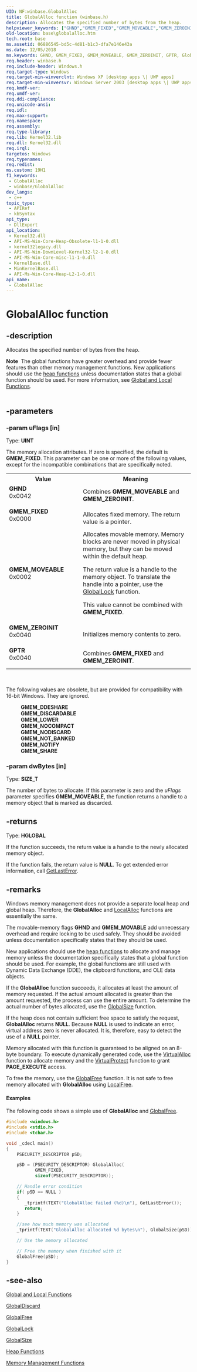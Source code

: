 ```yaml
---
UID: NF:winbase.GlobalAlloc
title: GlobalAlloc function (winbase.h)
description: Allocates the specified number of bytes from the heap.
helpviewer_keywords: ["GHND","GMEM_FIXED","GMEM_MOVEABLE","GMEM_ZEROINIT","GPTR","GlobalAlloc","GlobalAlloc function","_win32_globalalloc","base.globalalloc","winbase/GlobalAlloc"]
old-location: base\globalalloc.htm
tech.root: base
ms.assetid: 06886545-bd5c-4d81-b1c3-dfa7e146e43a
ms.date: 12/05/2018
ms.keywords: GHND, GMEM_FIXED, GMEM_MOVEABLE, GMEM_ZEROINIT, GPTR, GlobalAlloc, GlobalAlloc function, _win32_globalalloc, base.globalalloc, winbase/GlobalAlloc
req.header: winbase.h
req.include-header: Windows.h
req.target-type: Windows
req.target-min-winverclnt: Windows XP [desktop apps \| UWP apps]
req.target-min-winversvr: Windows Server 2003 [desktop apps \| UWP apps]
req.kmdf-ver: 
req.umdf-ver: 
req.ddi-compliance: 
req.unicode-ansi: 
req.idl: 
req.max-support: 
req.namespace: 
req.assembly: 
req.type-library: 
req.lib: Kernel32.lib
req.dll: Kernel32.dll
req.irql: 
targetos: Windows
req.typenames: 
req.redist: 
ms.custom: 19H1
f1_keywords:
 - GlobalAlloc
 - winbase/GlobalAlloc
dev_langs:
 - c++
topic_type:
 - APIRef
 - kbSyntax
api_type:
 - DllExport
api_location:
 - Kernel32.dll
 - API-MS-Win-Core-Heap-Obsolete-l1-1-0.dll
 - kernel32legacy.dll
 - API-MS-Win-DownLevel-Kernel32-l2-1-0.dll
 - API-MS-Win-Core-misc-l1-1-0.dll
 - KernelBase.dll
 - MinKernelBase.dll
 - API-Ms-Win-Core-Heap-L2-1-0.dll
api_name:
 - GlobalAlloc
---
```


# GlobalAlloc function


## -description

Allocates the specified number of bytes from the heap.
<div class="alert"><b>Note</b>  The global functions have greater overhead and provide fewer features than other memory management functions. New applications should use the 
<a href="/windows/desktop/Memory/heap-functions">heap functions</a> unless documentation states that a global function should be used. For more information, see <a href="/windows/desktop/Memory/global-and-local-functions">Global and Local Functions</a>.</div><div> </div>

## -parameters

### -param uFlags [in]

Type: **UINT**

The memory allocation attributes. If zero is specified, the default is <b>GMEM_FIXED</b>. This parameter can be one or more of the following values, except for the incompatible combinations that are specifically noted. 



<table>
<tr>
<th>Value</th>
<th>Meaning</th>
</tr>
<tr>
<td width="40%"><a id="GHND"></a><a id="ghnd"></a><dl>
<dt><b>GHND</b></dt>
<dt>0x0042</dt>
</dl>
</td>
<td width="60%">
Combines <b>GMEM_MOVEABLE</b> and <b>GMEM_ZEROINIT</b>.

</td>
</tr>
<tr>
<td width="40%"><a id="GMEM_FIXED"></a><a id="gmem_fixed"></a><dl>
<dt><b>GMEM_FIXED</b></dt>
<dt>0x0000</dt>
</dl>
</td>
<td width="60%">
Allocates fixed memory. The return value is a pointer.

</td>
</tr>
<tr>
<td width="40%"><a id="GMEM_MOVEABLE"></a><a id="gmem_moveable"></a><dl>
<dt><b>GMEM_MOVEABLE</b></dt>
<dt>0x0002</dt>
</dl>
</td>
<td width="60%">
Allocates movable memory. Memory blocks are never moved in physical memory, but they can be moved within the default heap.

The return value is a handle to the memory object. To translate the handle into a pointer, use the 
<a href="/windows/desktop/api/winbase/nf-winbase-globallock">GlobalLock</a> function.

This value cannot be combined with <b>GMEM_FIXED</b>.

</td>
</tr>
<tr>
<td width="40%"><a id="GMEM_ZEROINIT"></a><a id="gmem_zeroinit"></a><dl>
<dt><b>GMEM_ZEROINIT</b></dt>
<dt>0x0040</dt>
</dl>
</td>
<td width="60%">
Initializes memory contents to zero.

</td>
</tr>
<tr>
<td width="40%"><a id="GPTR"></a><a id="gptr"></a><dl>
<dt><b>GPTR</b></dt>
<dt>0x0040</dt>
</dl>
</td>
<td width="60%">
Combines <b>GMEM_FIXED</b> and <b>GMEM_ZEROINIT</b>.

</td>
</tr>
</table>
 

The following values are obsolete, but are provided for compatibility with 16-bit Windows. They are ignored.<dl>
<dd><b>GMEM_DDESHARE</b></dd>
<dd><b>GMEM_DISCARDABLE</b></dd>
<dd><b>GMEM_LOWER</b></dd>
<dd><b>GMEM_NOCOMPACT</b></dd>
<dd><b>GMEM_NODISCARD</b></dd>
<dd><b>GMEM_NOT_BANKED</b></dd>
<dd><b>GMEM_NOTIFY</b></dd>
<dd><b>GMEM_SHARE</b></dd>
</dl>

### -param dwBytes [in]

Type: **SIZE_T**

The number of bytes to allocate. If this parameter is zero and the <i>uFlags</i> parameter specifies <b>GMEM_MOVEABLE</b>, the function returns a handle to a memory object that is marked as discarded.

## -returns

Type: **HGLOBAL**

If the function succeeds, the return value is a handle to the newly allocated memory object.

If the function fails, the return value is <b>NULL</b>. To get extended error information, call 
<a href="/windows/desktop/api/errhandlingapi/nf-errhandlingapi-getlasterror">GetLastError</a>.

## -remarks

Windows memory management does not provide a separate local heap and global heap. Therefore, the <b>GlobalAlloc</b> and <a href="/windows/desktop/api/winbase/nf-winbase-localalloc">LocalAlloc</a> functions are essentially the same. 

The movable-memory flags <b>GHND</b> and <b>GMEM_MOVABLE</b> add unnecessary overhead and require locking to be used safely. They should be avoided unless documentation specifically states that they should be used.

New applications should use the 
<a href="/windows/desktop/Memory/heap-functions">heap functions</a> to allocate and manage memory unless the documentation specifically states that a global function should be used. For example, the global functions are still used with Dynamic Data Exchange (DDE), the clipboard functions, and OLE data objects. 

If the <b>GlobalAlloc</b> function succeeds, it allocates at least the amount of memory requested. If the actual amount allocated is greater than the amount requested, the process can use the entire amount. To determine the actual number of bytes allocated, use the 
<a href="/windows/desktop/api/winbase/nf-winbase-globalsize">GlobalSize</a> function.

If the heap does not contain sufficient free space to satisfy the request, 
<b>GlobalAlloc</b> returns <b>NULL</b>. Because <b>NULL</b> is used to indicate an error, virtual address zero is never allocated. It is, therefore, easy to detect the use of a <b>NULL</b> pointer.

Memory allocated with this function is guaranteed to be aligned on an 8-byte boundary. To execute dynamically generated code, use the <a href="/windows/desktop/api/memoryapi/nf-memoryapi-virtualalloc">VirtualAlloc</a> function to allocate memory and the <a href="/windows/desktop/api/memoryapi/nf-memoryapi-virtualprotect">VirtualProtect</a> function to grant  <b>PAGE_EXECUTE</b> access.

To free the memory, use the 
<a href="/windows/desktop/api/winbase/nf-winbase-globalfree">GlobalFree</a> function. It is not safe to free memory allocated with <b>GlobalAlloc</b> using <a href="/windows/desktop/api/winbase/nf-winbase-localfree">LocalFree</a>.


#### Examples

The following code shows a simple use of <b>GlobalAlloc</b> and <a href="/windows/desktop/api/winbase/nf-winbase-globalfree">GlobalFree</a>.


```cpp
#include <windows.h>
#include <stdio.h>
#include <tchar.h>

void _cdecl main()
{
    PSECURITY_DESCRIPTOR pSD;

    pSD = (PSECURITY_DESCRIPTOR) GlobalAlloc(
           GMEM_FIXED,
           sizeof(PSECURITY_DESCRIPTOR));

    // Handle error condition
    if( pSD == NULL )
    {
       _tprintf(TEXT("GlobalAlloc failed (%d)\n"), GetLastError());
       return;
    }

    //see how much memory was allocated
    _tprintf(TEXT("GlobalAlloc allocated %d bytes\n"), GlobalSize(pSD));

    // Use the memory allocated

    // Free the memory when finished with it
    GlobalFree(pSD);
}

```

## -see-also

<a href="/windows/desktop/Memory/global-and-local-functions">Global and Local Functions</a>



<a href="/windows/desktop/api/winbase/nf-winbase-globaldiscard">GlobalDiscard</a>



<a href="/windows/desktop/api/winbase/nf-winbase-globalfree">GlobalFree</a>



<a href="/windows/desktop/api/winbase/nf-winbase-globallock">GlobalLock</a>



<a href="/windows/desktop/api/winbase/nf-winbase-globalsize">GlobalSize</a>



<a href="/windows/desktop/Memory/heap-functions">Heap Functions</a>



<a href="/windows/desktop/Memory/memory-management-functions">Memory
    Management Functions</a>
